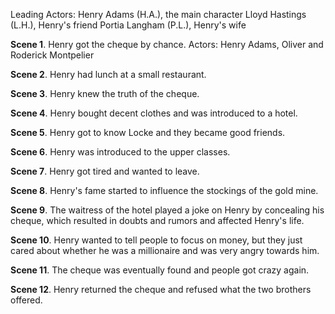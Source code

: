 Leading Actors:
Henry Adams (H.A.), the main character
Lloyd Hastings (L.H.), Henry's friend
Portia Langham (P.L.), Henry's wife

**Scene 1**. Henry got the cheque by chance.
Actors: Henry Adams, Oliver and Roderick Montpelier

**Scene 2**. Henry had lunch at a small restaurant.

**Scene 3**. Henry knew the truth of the cheque.

**Scene 4**. Henry bought decent clothes and was introduced to a hotel.

**Scene 5**. Henry got to know Locke and they became good friends.

**Scene 6**. Henry was introduced to the upper classes.

**Scene 7**. Henry got tired and wanted to leave.

**Scene 8**. Henry's fame started to influence the stockings of the gold mine.

**Scene 9**. The waitress of the hotel played a joke on Henry by concealing his cheque, which resulted in doubts and rumors and affected Henry's life.

**Scene 10**. Henry wanted to tell people to focus on money, but they just cared about whether he was a millionaire and was very angry towards him.

**Scene 11**. The cheque was eventually found and people got crazy again.

**Scene 12**. Henry returned the cheque and refused what the two brothers offered.

